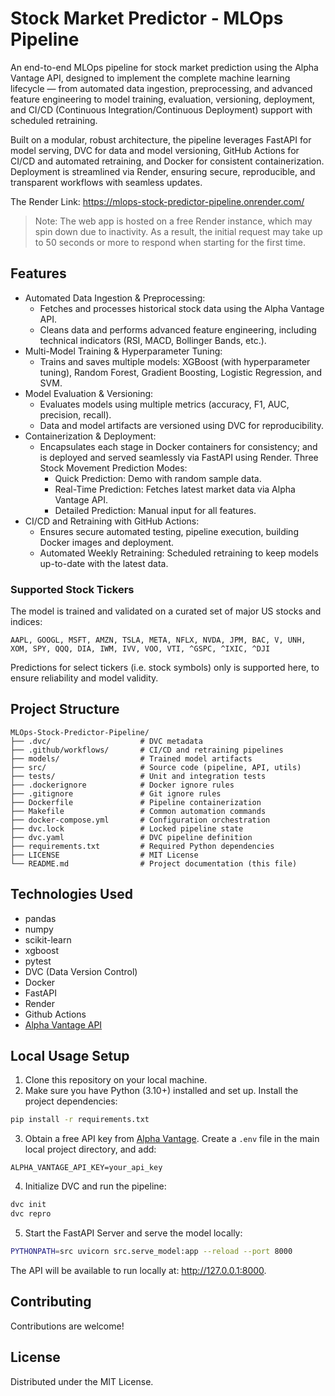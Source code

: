 # Stock Market Predictor - MLOps Pipeline

An end-to-end MLOps pipeline for stock market prediction using the Alpha Vantage API, designed to implement the complete machine learning lifecycle — from automated data ingestion, preprocessing, and advanced feature engineering to model training, evaluation, versioning, deployment, and CI/CD (Continuous Integration/Continuous Deployment) support with scheduled retraining.

Built on a modular, robust architecture, the pipeline leverages FastAPI for model serving, DVC for data and model versioning, GitHub Actions for CI/CD and automated retraining, and Docker for consistent containerization. Deployment is streamlined via Render, ensuring secure, reproducible, and transparent workflows with seamless updates.

The Render Link: https://mlops-stock-predictor-pipeline.onrender.com/
> Note: The web app is hosted on a free Render instance, which may spin down due to inactivity. As a result, the initial request may take up to 50 seconds or more to respond when starting for the first time.

## Features

- Automated Data Ingestion & Preprocessing:
  - Fetches and processes historical stock data using the Alpha Vantage API.
  - Cleans data and performs advanced feature engineering, including technical indicators (RSI, MACD, Bollinger Bands, etc.).
- Multi-Model Training & Hyperparameter Tuning:
  - Trains and saves multiple models: XGBoost (with hyperparameter tuning), Random Forest, Gradient Boosting, Logistic Regression, and SVM.
- Model Evaluation & Versioning:
  - Evaluates models using multiple metrics (accuracy, F1, AUC, precision, recall).
  - Data and model artifacts are versioned using DVC for reproducibility.
- Containerization & Deployment:
  - Encapsulates each stage in Docker containers for consistency; and is deployed and served seamlessly via FastAPI using Render.
  Three Stock Movement Prediction Modes:
    - Quick Prediction: Demo with random sample data.
    - Real-Time Prediction: Fetches latest market data via Alpha Vantage API.
    - Detailed Prediction: Manual input for all features.
- CI/CD and Retraining with GitHub Actions:
  - Ensures secure automated testing, pipeline execution, building Docker images and deployment.
  - Automated Weekly Retraining: Scheduled retraining to keep models up-to-date with the latest data.

### Supported Stock Tickers

The model is trained and validated on a curated set of major US stocks and indices:
```
AAPL, GOOGL, MSFT, AMZN, TSLA, META, NFLX, NVDA, JPM, BAC, V, UNH, XOM, SPY, QQQ, DIA, IWM, IVV, VOO, VTI, ^GSPC, ^IXIC, ^DJI
```
Predictions for select tickers (i.e. stock symbols) only is supported here, to ensure reliability and model validity.

## Project Structure

```
MLOps-Stock-Predictor-Pipeline/
├── .dvc/                    # DVC metadata
├── .github/workflows/       # CI/CD and retraining pipelines
├── models/                  # Trained model artifacts
├── src/                     # Source code (pipeline, API, utils)
├── tests/                   # Unit and integration tests
├── .dockerignore            # Docker ignore rules
├── .gitignore               # Git ignore rules
├── Dockerfile               # Pipeline containerization
├── Makefile                 # Common automation commands
├── docker-compose.yml       # Configuration orchestration
├── dvc.lock                 # Locked pipeline state
├── dvc.yaml                 # DVC pipeline definition
├── requirements.txt         # Required Python dependencies
├── LICENSE                  # MIT License
└── README.md                # Project documentation (this file)
```

## Technologies Used

- pandas
- numpy
- scikit-learn
- xgboost 
- pytest
- DVC (Data Version Control)
- Docker
- FastAPI 
- Render
- Github Actions
- [Alpha Vantage API](https://www.alphavantage.co/)

## Local Usage Setup

1. Clone this repository on your local machine.
2. Make sure you have Python (3.10+) installed and set up. 
Install the project dependencies:
``` bash
pip install -r requirements.txt
```
3. Obtain a free API key from [Alpha Vantage](https://www.alphavantage.co/support/#api-key). 
Create a `.env` file in the main local project directory, and add:
```
ALPHA_VANTAGE_API_KEY=your_api_key
```
4. Initialize DVC and run the pipeline: 
``` bash
dvc init
dvc repro
```
5. Start the FastAPI Server and serve the model locally:
``` bash
PYTHONPATH=src uvicorn src.serve_model:app --reload --port 8000
```
The API will be available to run locally at: http://127.0.0.1:8000.

## Contributing

Contributions are welcome!

## License

Distributed under the MIT License. 
